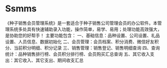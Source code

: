 # Ssmms
 《种子销售会员管理系统》是一套适合于种子销售公司管理会员的办公软件。本管理系统多处具有快速辅助录入功能，操作简单，易学、易用；处理功能高效强大，是协助您的好帮手！ 主要功能包含： 一、基础信息：品种设置、公司设置、礼品设置、人员信息、数据初始化 二、会员管理：会员档案、积分消费、微信好友积分、当前积分明细、积分记录 三、销售管理：销售登记、销售明细查询 四、查询统计：品种销售排行榜、会员积分排行榜、会员购买汇总查询 五、其它收入支出：其它收入、其它支出、期间收支汇总
